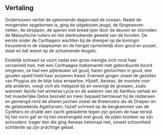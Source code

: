## Vertaling 

Ondertussen verliet de opkomende dagenraad de oceaan. Nadat de morgenster opgekomen is, ging de uitgekozen jeugd, de fijngeweven netten, de stroppen, de speren met breed ijzer door de deuren en stormden de Massylische ruiters en het sterkruikende geweld van de honden. De eerste onder de Carthagers wachten bij de drempel op de koningin treuzelend in de slaapkamer en de hengst opmerkelijk door goud en purper, staat en bijt woest op de schuimende teugels.

Eindelijk schreed ze voort nadat een grote menigte zich rond haar verzameld had, met een Carthaagse statiemantel met geborduurde boord omgeven; ze had een pijlenkoker uit goud, haren gevlochten in goud, een gouden speld hield haar purperen kleed. Evenwel gingen zowel de gezellen van Phygius als de blije Iulus ernaartoe. Hijzelf, Aeneas, de mooiste voor alle anderen, voegt zich als metgezel bij en verenigt de groepen, zoals wanneer Apollo het winterse Lycia en de wateren van de Xanthus verlaat en het moederlijke Delos bezoekt en meer bepaald hernieuwt hij de reidansen en gemengd rond de altaren juichen zowel de Kretenzers als de Driepen en de getatoeëerde Agathyrsen; hijzelf schreed op de bergkammen van de Cynthers en drukte een zacht gebladerte tegen zijn golven de haar terwijl hij het vorm gaf en hij het omstrengeld met goud, de pijlen klonken op zijn schouders: trager dan die ging Aeneas helemaal niet, zoveel schoonheid schitterde op zijn prachtige gelaat.
